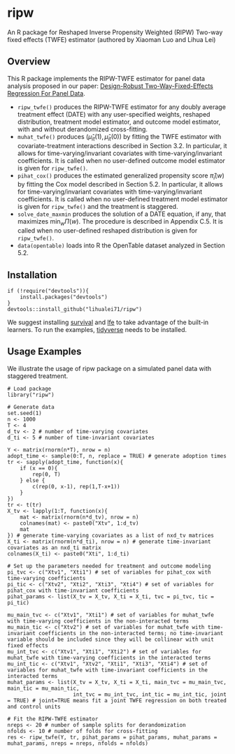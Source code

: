 # ripw
An R package for Reshaped Inverse Propensity Weighted (RIPW) Two-way fixed effects (TWFE) estimator (authored by Xiaoman Luo and Lihua Lei)

## Overview
This R package implements the RIPW-TWFE estimator for panel data analysis proposed in our paper: [Design-Robust Two-Way-Fixed-Effects Regression For Panel Data](https://arxiv.org/abs/2107.13737). 

- `ripw_twfe()` produces the RIPW-TWFE estimator for any doubly average treatment effect (DATE) with any user-specified weights, reshaped distribution, treatment model estimator, and outcome model estimator, with and without derandomized cross-fitting. 
- `muhat_twfe()` produces $(\hat{\mu}_{it}(1), \hat{\mu}_{it}(0))$ by fitting the TWFE estimator with covariate-treatment interactions described in Section 3.2. In particular, it allows for time-varying/invariant covariates with time-varying/invariant coefficients. It is called when no user-defined outcome model estimator is given for `ripw_twfe()`.
- `pihat_cox()` produces the estimated generalized propensity score $\hat{\pi}_i(w)$ by fitting the Cox model described in Section 5.2. In particular, it allows for time-varying/invariant covariates with time-varying/invariant coefficients. It is called when no user-defined treatment model estimator is given for `ripw_twfe()` and the treatment is staggered. 
- `solve_date_maxmin` produces the solution of a DATE equation, if any, that maximizes $\min_{w}\Pi(w)$. The procedure is described in Appendix C.5. It is called when no user-defined reshaped distribution is given for `ripw_twfe()`.
- `data(opentable)` loads into R the OpenTable dataset analyzed in Section 5.2. 

## Installation

```
if (!require("devtools")){
    install.packages("devtools")
}
devtools::install_github("lihualei71/ripw")
```

We suggest installing [survival](https://cran.r-project.org/web/packages/survival/index.html) and [lfe](https://cran.r-project.org/web/packages/lfe/index.html) to take advantage of the built-in learners. To run the examples, [tidyverse](https://www.tidyverse.org/packages/) needs to be installed. 

## Usage Examples
We illustrate the usage of ripw package on a simulated panel data with staggered treatment.
```
# Load package
library("ripw")

# Generate data
set.seed(1)
n <- 1000
T <- 4
d_tv <- 2 # number of time-varying covariates
d_ti <- 5 # number of time-invariant covariates

Y <- matrix(rnorm(n*T), nrow = n)
adopt_time <- sample(0:T, n, replace = TRUE) # generate adoption times
tr <- sapply(adopt_time, function(x){
	if (x == 0){
		rep(0, T)
	} else {
		c(rep(0, x-1), rep(1,T-x+1))
	}
})
tr <- t(tr)
X_tv <- lapply(1:T, function(x){
	mat <- matrix(rnorm(n*d_tv), nrow = n)
	colnames(mat) <- paste0("Xtv", 1:d_tv)
	mat
}) # generate time-varying covariates as a list of nxd_tv matrices
X_ti <- matrix(rnorm(n*d_ti), nrow = n) # generate time-invariant covariates as an nxd_ti matrix
colnames(X_ti) <- paste0("Xti", 1:d_ti)

# Set up the parameters needed for treatment and outcome modeling
pi_tvc <- c("Xtv1", "Xti1") # set of variables for pihat_cox with time-varying coefficients
pi_tic <- c("Xtv2", "Xti2", "Xti3", "Xti4") # set of variables for pihat_cox with time-invariant coefficients
pihat_params <- list(X_tv = X_tv, X_ti = X_ti, tvc = pi_tvc, tic = pi_tic)

mu_main_tvc <- c("Xtv1", "Xti1") # set of variables for muhat_twfe with time-varying coefficients in the non-interacted terms
mu_main_tic <- c("Xtv2") # set of variables for muhat_twfe with time-invariant coefficients in the non-interacted terms; no time-invariant variable should be included since they will be collinear with unit fixed effects
mu_int_tvc <- c("Xtv1", "Xti1", "Xti2") # set of variables for muhat_twfe with time-varying coefficients in the interacted terms
mu_int_tic <- c("Xtv1", "Xtv2", "Xti1", "Xti3", "Xti4") # set of variables for muhat_twfe with time-invariant coefficients in the interacted terms
muhat_params <- list(X_tv = X_tv, X_ti = X_ti, main_tvc = mu_main_tvc, main_tic = mu_main_tic, 
                     int_tvc = mu_int_tvc, int_tic = mu_int_tic, joint = TRUE) # joint=TRUE means fit a joint TWFE regression on both treated and control units

# Fit the RIPW-TWFE estimator
nreps <- 20 # number of sample splits for derandomization
nfolds <- 10 # number of folds for cross-fitting
res <- ripw_twfe(Y, tr, pihat_params = pihat_params, muhat_params = muhat_params, nreps = nreps, nfolds = nfolds)
```


